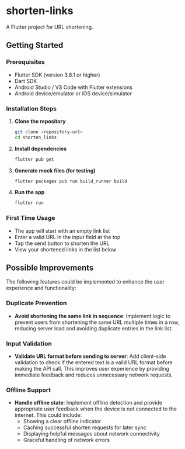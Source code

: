 # shorten-links

A Flutter project for URL shortening.

## Getting Started

### Prerequisites

- Flutter SDK (version 3.8.1 or higher)
- Dart SDK
- Android Studio / VS Code with Flutter extensions
- Android device/emulator or iOS device/simulator

### Installation Steps

1. **Clone the repository**
   ```bash
   git clone <repository-url>
   cd shorten_links
   ```

2. **Install dependencies**
   ```bash
   flutter pub get
   ```

3. **Generate mock files (for testing)**
   ```bash
   flutter packages pub run build_runner build
   ```

4. **Run the app**
   ```bash
   flutter run
   ```

### First Time Usage

- The app will start with an empty link list
- Enter a valid URL in the input field at the top
- Tap the send button to shorten the URL
- View your shortened links in the list below


## Possible Improvements

The following features could be implemented to enhance the user experience and functionality:

### Duplicate Prevention
- **Avoid shortening the same link in sequence**: Implement logic to prevent users from shortening the same URL multiple times in a row, reducing server load and avoiding duplicate entries in the link list.

### Input Validation
- **Validate URL format before sending to server**: Add client-side validation to check if the entered text is a valid URL format before making the API call. This improves user experience by providing immediate feedback and reduces unnecessary network requests.

### Offline Support
- **Handle offline state**: Implement offline detection and provide appropriate user feedback when the device is not connected to the internet. This could include:
  - Showing a clear offline indicator
  - Caching successful shorten requests for later sync
  - Displaying helpful messages about network connectivity
  - Graceful handling of network errors

